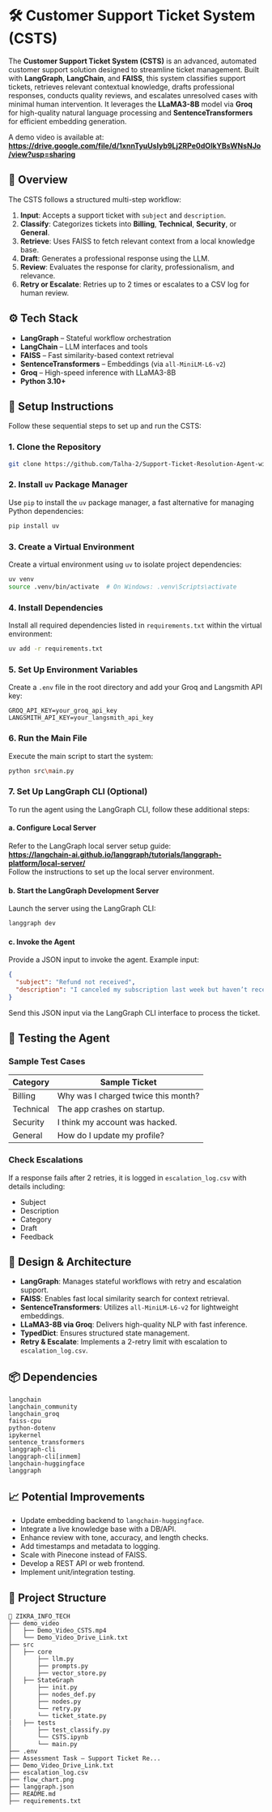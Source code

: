 # 🛠️ Customer Support Ticket System (CSTS)

The **Customer Support Ticket System (CSTS)** is an advanced, automated customer support solution designed to streamline ticket management. Built with **LangGraph**, **LangChain**, and **FAISS**, this system classifies support tickets, retrieves relevant contextual knowledge, drafts professional responses, conducts quality reviews, and escalates unresolved cases with minimal human intervention. It leverages the **LLaMA3-8B** model via **Groq** for high-quality natural language processing and **SentenceTransformers** for efficient embedding generation.

A demo video is available at:  
**https://drive.google.com/file/d/1xnnTyuUsIyb9Lj2RPe0dOlkYBsWNsNJo/view?usp=sharing**

## 🧭 Overview

The CSTS follows a structured multi-step workflow:
1. **Input**: Accepts a support ticket with `subject` and `description`.
2. **Classify**: Categorizes tickets into **Billing**, **Technical**, **Security**, or **General**.
3. **Retrieve**: Uses FAISS to fetch relevant context from a local knowledge base.
4. **Draft**: Generates a professional response using the LLM.
5. **Review**: Evaluates the response for clarity, professionalism, and relevance.
6. **Retry or Escalate**: Retries up to 2 times or escalates to a CSV log for human review.

## ⚙️ Tech Stack
- **LangGraph** – Stateful workflow orchestration
- **LangChain** – LLM interfaces and tools
- **FAISS** – Fast similarity-based context retrieval
- **SentenceTransformers** – Embeddings (via `all-MiniLM-L6-v2`)
- **Groq** – High-speed inference with LLaMA3-8B
- **Python 3.10+**

## 🚀 Setup Instructions

Follow these sequential steps to set up and run the CSTS:

### 1. Clone the Repository
```bash
git clone https://github.com/Talha-2/Support-Ticket-Resolution-Agent-with-Multi-Step-Review-Loop-AGENTIC-AI.git
```

### 2. Install `uv` Package Manager
Use `pip` to install the `uv` package manager, a fast alternative for managing Python dependencies:
```bash
pip install uv
```

### 3. Create a Virtual Environment
Create a virtual environment using `uv` to isolate project dependencies:
```bash
uv venv
source .venv/bin/activate  # On Windows: .venv\Scripts\activate
```

### 4. Install Dependencies
Install all required dependencies listed in `requirements.txt` within the virtual environment:
```bash
uv add -r requirements.txt
```

### 5. Set Up Environment Variables
Create a `.env` file in the root directory and add your Groq and Langsmith API key:
```
GROQ_API_KEY=your_groq_api_key
LANGSMITH_API_KEY=your_langsmith_api_key
```

### 6. Run the Main File
Execute the main script to start the system:
```bash
python src\main.py
```

### 7. Set Up LangGraph CLI (Optional)
To run the agent using the LangGraph CLI, follow these additional steps:

#### a. Configure Local Server
Refer to the LangGraph local server setup guide:  
**https://langchain-ai.github.io/langgraph/tutorials/langgraph-platform/local-server/**  
Follow the instructions to set up the local server environment.

#### b. Start the LangGraph Development Server
Launch the server using the LangGraph CLI:
```bash
langgraph dev
```

#### c. Invoke the Agent
Provide a JSON input to invoke the agent. Example input:
```json
{
  "subject": "Refund not received",
  "description": "I canceled my subscription last week but haven’t received a refund yet."
}
```
Send this JSON input via the LangGraph CLI interface to process the ticket.

## 🧪 Testing the Agent

### Sample Test Cases
| Category  | Sample Ticket                       |
|-----------|-------------------------------------|
| Billing   | Why was I charged twice this month? |
| Technical | The app crashes on startup.         |
| Security  | I think my account was hacked.      |
| General   | How do I update my profile?         |

### Check Escalations
If a response fails after 2 retries, it is logged in `escalation_log.csv` with details including:
- Subject
- Description
- Category
- Draft
- Feedback

## 🧠 Design & Architecture
- **LangGraph**: Manages stateful workflows with retry and escalation support.
- **FAISS**: Enables fast local similarity search for context retrieval.
- **SentenceTransformers**: Utilizes `all-MiniLM-L6-v2` for lightweight embeddings.
- **LLaMA3-8B via Groq**: Delivers high-quality NLP with fast inference.
- **TypedDict**: Ensures structured state management.
- **Retry & Escalate**: Implements a 2-retry limit with escalation to `escalation_log.csv`.

## 📦 Dependencies
```
langchain
langchain_community
langchain_groq
faiss-cpu
python-dotenv
ipykernel
sentence_transformers
langgraph-cli
langgraph-cli[inmem]
langchain-huggingface
langgraph
```

## 📈 Potential Improvements
- Update embedding backend to `langchain-huggingface`.
- Integrate a live knowledge base with a DB/API.
- Enhance review with tone, accuracy, and length checks.
- Add timestamps and metadata to logging.
- Scale with Pinecone instead of FAISS.
- Develop a REST API or web frontend.
- Implement unit/integration testing.

## 📂 Project Structure
```
📁 ZIKRA_INFO_TECH
├── demo_video
│   ├── Demo_Video_CSTS.mp4
│   └── Demo_Video_Drive_Link.txt
├── src
│   ├── core
│       ├── llm.py
│       ├── prompts.py
│       ├── vector_store.py
│   ├── StateGraph
│       ├── init.py
│       ├── nodes_def.py
│       ├── nodes.py
│       └── retry.py
│       └── ticket_state.py
|   ├── tests
│       ├── test_classify.py
│       └── CSTS.ipynb
│       └── main.py
├── .env
├── Assessment Task — Support Ticket Re...
├── Demo_Video_Drive_Link.txt
├── escalation_log.csv
├── flow_chart.png
├── langgraph.json
├── README.md
├── requirements.txt
```

